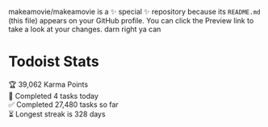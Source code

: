 makeamovie/makeamovie is a ✨ special ✨ repository because its `README.md` (this file) appears on your GitHub profile.
You can click the Preview link to take a look at your changes. darn right ya can

# Todoist Stats

<!-- TODO-IST:START -->
🏆  39,062 Karma Points           
🌸  Completed 4 tasks today           
✅  Completed 27,480 tasks so far           
⏳  Longest streak is 328 days
<!-- TODO-IST:END -->